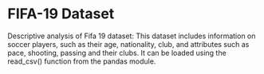 # FIFA-19 Dataset
Descriptive analysis of Fifa 19 dataset: This dataset includes information on soccer players, such as their age, nationality, club, and attributes such as pace, shooting, passing and their clubs. It can be loaded using the read_csv() function from the pandas module.

